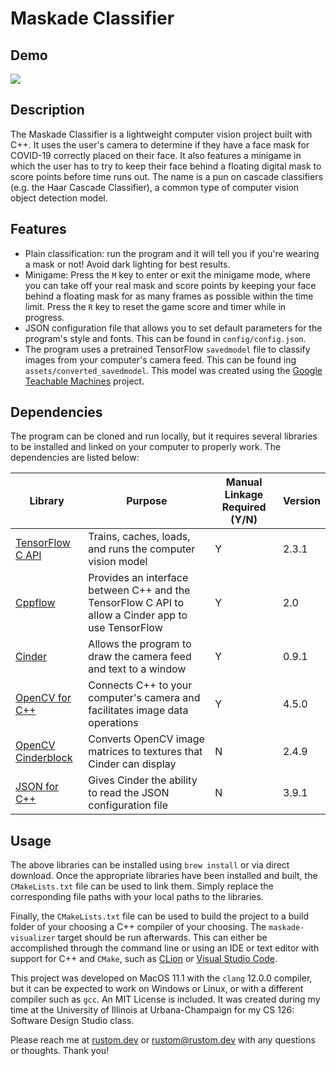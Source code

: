 # Maskade Classifier

## Demo

![](./assets/demo.gif)

## Description

The Maskade Classifier is a lightweight computer vision project built with C++. It uses the user's camera to determine if they have a face mask for COVID-19 correctly placed on their face. It also features a minigame in which the user has to try to keep their face behind a floating digital mask to score points before time runs out. The name is a pun on cascade classifiers (e.g. the Haar Cascade Classifier), a common type of computer vision object detection model. 

## Features

- Plain classification: run the program and it will tell you if you're wearing a mask or not! Avoid dark lighting for best results. 
- Minigame: Press the `M` key to enter or exit the minigame mode, where you can take off your real mask and score points by keeping your face behind a floating mask for as many frames as possible within the time limit. Press the `R` key to reset the game score and timer while in progress. 
- JSON configuration file that allows you to set default parameters for the program's style and fonts. This can be found in `config/config.json`.
- The program uses a pretrained TensorFlow `savedmodel` file to classify images from your computer's camera feed. This can be found ing `assets/converted_savedmodel`. This model was created using the [Google Teachable Machines](https://teachablemachine.withgoogle.com/) project. 

## Dependencies

The program can be cloned and run locally, but it requires several libraries to be installed and linked on your computer to properly work. The dependencies are listed below: 

| Library | Purpose | Manual Linkage Required (Y/N) | Version |
| ------- | ------- | ------------------------- | ------- |
| [TensorFlow C API](https://www.tensorflow.org/install/lang_c) | Trains, caches, loads, and runs the computer vision model | Y | 2.3.1 |
| [Cppflow](https://github.com/serizba/cppflow) | Provides an interface between C++ and the TensorFlow C API to allow a Cinder app to use TensorFlow | Y | 2.0 |
| [Cinder](https://libcinder.org/) | Allows the program to draw the camera feed and text to a window | Y | 0.9.1 |
| [OpenCV for C++](https://docs.opencv.org/master/d9/df8/tutorial_root.html) | Connects C++ to your computer's camera and facilitates image data operations | Y | 4.5.0 |
| [OpenCV Cinderblock](https://github.com/cinder/Cinder-OpenCV) | Converts OpenCV image matrices to textures that Cinder can display | N | 2.4.9 |
| [JSON for C++](https://github.com/nlohmann/json) | Gives Cinder the ability to read the JSON configuration file | N | 3.9.1 |

## Usage

The above libraries can be installed using `brew install` or via direct download. Once the appropriate libraries have been installed and built, the `CMakeLists.txt` file can be used to link them. Simply replace the corresponding file paths with your local paths to the libraries. 

Finally, the `CMakeLists.txt` file can be used to build the project to a build folder of your choosing a C++ compiler of your choosing. The `maskade-visualizer` target should be run afterwards. This can either be accomplished through the command line or using an IDE or text editor with support for C++ and `CMake`, such as [CLion](https://www.jetbrains.com/clion/) or [Visual Studio Code](https://code.visualstudio.com/). 

This project was developed on MacOS 11.1 with the `clang` 12.0.0 compiler, but it can be expected to work on Windows or Linux, or with a different compiler such as `gcc`. An MIT License is included. It was created during my time at the University of Illinois at Urbana-Champaign for my CS 126: Software Design Studio class. 

Please reach me at [rustom.dev](rustom.dev) or [rustom@rustom.dev](mailto:rustom@rustom.dev) with any questions or thoughts. Thank you! 